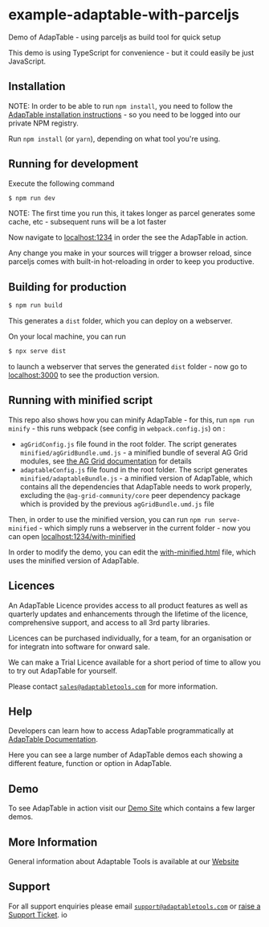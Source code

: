 # example-adaptable-with-parceljs

Demo of AdapTable - using parceljs as build tool for quick setup

This demo is using TypeScript for convenience - but it could easily be just JavaScript.

## Installation

NOTE: In order to be able to run `npm install`, you need to follow the [AdapTable installation instructions](https://docs.adaptabletools.com/guide/dev-guide-installation) - so you need to be logged into our private NPM registry.

Run `npm install` (or `yarn`), depending on what tool you're using.

## Running for development

Execute the following command

```sh
$ npm run dev
```

NOTE: The first time you run this, it takes longer as parcel generates some cache, etc - subsequent runs will be a lot faster

Now navigate to [localhost:1234](http://localhost:1234) in order the see the AdapTable in action.

Any change you make in your sources will trigger a browser reload, since parceljs comes with built-in hot-reloading in order to keep you productive.

## Building for production

```sh
$ npm run build
```

This generates a `dist` folder, which you can deploy on a webserver.

On your local machine, you can run

```sh
$ npx serve dist
```

to launch a webserver that serves the generated `dist` folder - now go to [localhost:3000](http://localhost:3000) to see the production version.

## Running with minified script

This repo also shows how you can minify AdapTable - for this, run `npm run minify` - this runs webpack (see config in `webpack.config.js`) on :
 - `agGridConfig.js` file found in the root folder. The script generates `minified/agGridBundle.umd.js` - a minified bundle of several AG Grid modules, see [the AG Grid documentation](https://www.ag-grid.com/javascript-data-grid/modules-building/) for details
 - `adaptableConfig.js` file found in the root folder. The script generates `minified/adaptableBundle.js` - a minified version of AdapTable, which contains all the dependencies that AdapTable needs to work properly, excluding the `@ag-grid-community/core` peer dependency package which is provided by the previous `agGridBundle.umd.js` file

Then, in order to use the minified version, you can run `npm run serve-minified` - which simply runs a webserver in the current folder - now you can open [localhost:1234/with-minified](http://localhost:1234/with-minified.html)

In order to modify the demo, you can edit the [with-minified.html](./with-minified.html) file, which uses the minified version of AdapTable.

## Licences

An AdapTable Licence provides access to all product features as well as quarterly updates and enhancements through the lifetime of the licence, comprehensive support, and access to all 3rd party libraries.

Licences can be purchased individually, for a team, for an organisation or for integratn into software for onward sale.

We can make a Trial Licence available for a short period of time to allow you to try out AdapTable for yourself.

Please contact [`sales@adaptabletools.com`](mailto:sales@adaptabletools.com) for more information.

## Help

Developers can learn how to access AdapTable programmatically at [AdapTable Documentation](https://docs.adaptabletools.com).  

Here you can see a large number of AdapTable demos each showing a different feature, function or option in AdapTable.

## Demo

To see AdapTable in action visit our [Demo Site](https://www.adaptabletools.com/demos) which contains a few larger demos.

## More Information

General information about Adaptable Tools is available at our [Website](http://www.adaptabletools.com) 
 
## Support

For all support enquiries please email [`support@adaptabletools.com`](mailto:support@adaptabletools.com) or [raise a Support Ticket](https://adaptabletools.zendesk.com/hc/en-us/requests/new).
io